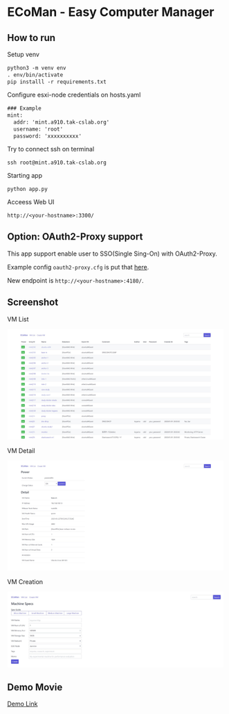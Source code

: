 # ECoMan - Easy Computer Manager

## How to run

Setup venv

```
python3 -m venv env
. env/bin/activate
pip installl -r requirements.txt
```

Configure esxi-node credentials on hosts.yaml

```
### Example
mint:
  addr: 'mint.a910.tak-cslab.org'
  username: 'root'
  password: 'xxxxxxxxxx'
```

Try to connect ssh on terminal

```
ssh root@mint.a910.tak-cslab.org
```

Starting app

```
python app.py
```

Acceess Web UI

```
http://<your-hostname>:3300/
```

## Option: OAuth2-Proxy support

This app support enable user to SSO(Single Sing-On) with OAuth2-Proxy. 

Example config `oauth2-proxy.cfg` is put that [here](oauth2-proxy.cfg.example).

New endpoint is `http://<your-hostname>:4180/`.

## Screenshot

VM List

<img src="https://raw.githubusercontent.com/cdsl-research/ecoman/master/ecoman1.jpg" width="500">

VM Detail

<img src="https://raw.githubusercontent.com/cdsl-research/ecoman/master/ecoman2.jpg" width="500">

VM Creation

<img src="https://raw.githubusercontent.com/cdsl-research/ecoman/master/ecoman3.jpg" width="500">

## Demo Movie

[Demo Link](https://twitter.com/i/status/1277117890764828673)
